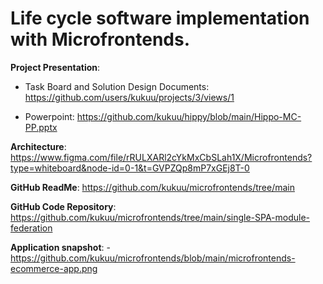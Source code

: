 # Life cycle software implementation with Microfrontends.

**Project Presentation**:

- Task Board and Solution Design Documents: https://github.com/users/kukuu/projects/3/views/1
<!-- - PDF: https://github.com/kukuu/hippy/blob/main/Hippo-MC-PDF.pdf-->
- Powerpoint: https://github.com/kukuu/hippy/blob/main/Hippo-MC-PP.pptx

**Architecture**: https://www.figma.com/file/rRULXARl2cYkMxCbSLah1X/Microfrontends?type=whiteboard&node-id=0-1&t=GVPZQp8mP7xGEj8T-0

**GitHub ReadMe**:  https://github.com/kukuu/microfrontends/tree/main

**GitHub Code Repository**:  https://github.com/kukuu/microfrontends/tree/main/single-SPA-module-federation

**Application snapshot**: - https://github.com/kukuu/microfrontends/blob/main/microfrontends-ecommerce-app.png




